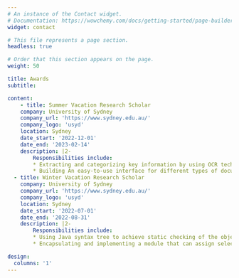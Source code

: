 ```yaml
---
# An instance of the Contact widget.
# Documentation: https://wowchemy.com/docs/getting-started/page-builder/
widget: contact

# This file represents a page section.
headless: true

# Order that this section appears on the page.
weight: 50

title: Awards
subtitle:

content:
    - title: Summer Vacation Research Scholar
    company: University of Sydney
    company_url: 'https://www.sydney.edu.au/'
    company_logo: 'usyd'
    location: Sydney
    date_start: '2022-12-01'
    date_end: '2023-02-14'
    description: |2-
        Responsibilities include:
        * Extracting and categorizing key information by using OCR technology, template matching, and supervised learning.
        * Building An easy-to-use interface for different types of documents.
  - title: Winter Vacation Research Scholar
    company: University of Sydney
    company_url: 'https://www.sydney.edu.au/'
    company_logo: 'usyd'
    location: Sydney
    date_start: '2022-07-01'
    date_end: '2022-08-31'
    description: |2-
        Responsibilities include:
        * Using Java syntax tree to achieve static checking of the object's capability.
        * Encapsulating and implementing a module that can assign selected Java Annotations to the protected objects based on the Capability theory.

design:
  columns: '1'
---
```

